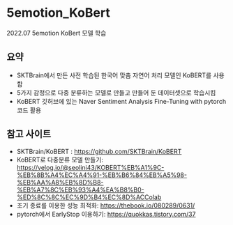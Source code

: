 # 5emotion_KoBert
2022.07 5emotion KoBert 모델 학습

## 요약
- SKTBrain에서 만든 사전 학습된 한국어 맞춤 자연어 처리 모델인 KoBERT를 사용함
- 5가지 감정으로 다중 분류하는 모델로 만들고 만들어 둔 데이터셋으로 학습시킴
- KoBERT 깃허브에 있는 Naver Sentiment Analysis Fine-Tuning with pytorch 코드 활용
  
## 참고 사이트
- SKTBrain/KoBERT : https://github.com/SKTBrain/KoBERT
- KoBERT로 다중분류 모델 만들기: <br/>
https://velog.io/@seolini43/KOBERT%EB%A1%9C-%EB%8B%A4%EC%A4%91-%EB%B6%84%EB%A5%98-%EB%AA%A8%EB%8D%B8-%EB%A7%8C%EB%93%A4%EA%B8%B0-%ED%8C%8C%EC%9D%B4%EC%8D%ACColab
- 조기 종료를 이용한 성능 최적화: https://thebook.io/080289/0631/
- pytorch에서 EarlyStop 이용하기: https://quokkas.tistory.com/37
